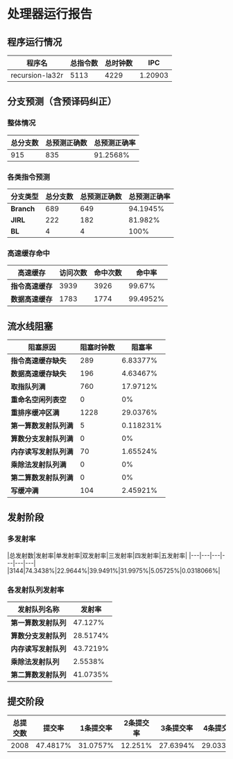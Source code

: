 # 处理器运行报告
## 程序运行情况
|程序名|总指令数|总时钟数|IPC|
|---|---|---|---|
|recursion-la32r|5113|4229|1.20903|

## 分支预测（含预译码纠正）
### 整体情况
|总分支数|总预测正确数|总预测正确率|
|---|---|---|
|915|835|91.2568%|

### 各类指令预测
|分支类型|总分支数|总预测正确数|总预测正确率|
|---|---|---|---|
|**Branch**| 689 | 649 | 94.1945%|
|**JIRL**| 222 | 182 | 81.982%|
|**BL**| 4 | 4 | 100%|

### 高速缓存命中
|高速缓存|访问次数|命中次数|命中率|
|---|---|---|---|
|**指令高速缓存**| 3939 | 3926 | 99.67%|
|**数据高速缓存**| 1783 | 1774 | 99.4952%|
## 流水线阻塞
|阻塞原因|阻塞时钟数|阻塞率|
|---|---|---|
|**指令高速缓存缺失**| 289 | 6.83377%|
|**数据高速缓存缺失**| 196 | 4.63467%|
|**取指队列满**| 760 | 17.9712%|
|**重命名空闲列表空**|0 | 0%|
|**重排序缓冲区满**|1228 | 29.0376%|
|**第一算数发射队列满**|5 | 0.118231%|
|**算数分支发射队列满**|0 | 0%|
|**内存读写发射队列满**|70 | 1.65524%|
|**乘除法发射队列满**|0 | 0%|
|**第二算数发射队列满**|0 | 0%|
|**写缓冲满**|104 | 2.45921%|

## 发射阶段
### 多发射率
|总发射数|发射率|单发射率|双发射率|三发射率|四发射率|五发射率|
|---|---|---|---|---|---|
|3144|74.3438%|22.9644%|39.9491%|31.9975%|5.05725%|0.0318066%|

### 各发射队列发射率
|发射队列名称|发射率|
|---|---|
|**第一算数发射队列**|47.127%|
|**算数分支发射队列**|28.5174%|
|**内存读写发射队列**|43.7219%|
|**乘除法发射队列**|2.5538%|
|**第二算数发射队列**|41.0735%|

## 提交阶段
|总提交数|提交率|1条提交率|2条提交率|3条提交率|4条提交率|
|---|---|---|---|---|---|
|2008|47.4817%|31.0757%|12.251%|27.6394%|29.0339%|

